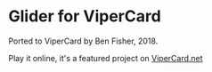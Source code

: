 # Glider for ViperCard

Ported to ViperCard by Ben Fisher, 2018.

Play it online, it's a featured project on [ViperCard.net](https://www.vipercard.net)

